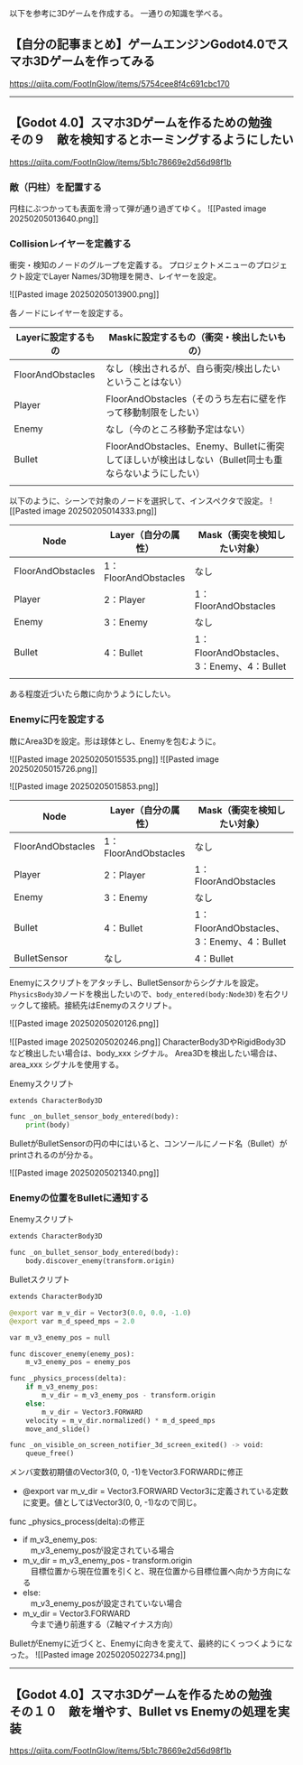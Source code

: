 以下を参考に3Dゲームを作成する。
一通りの知識を学べる。

## 【自分の記事まとめ】ゲームエンジンGodot4.0でスマホ3Dゲームを作ってみる
https://qiita.com/FootInGlow/items/5754cee8f4c691cbc170

---

## 【Godot 4.0】スマホ3Dゲームを作るための勉強　その９　敵を検知するとホーミングするようにしたい
https://qiita.com/FootInGlow/items/5b1c78669e2d56d98f1b

### 敵（円柱）を配置する

円柱にぶつかっても表面を滑って弾が通り過ぎてゆく。
![[Pasted image 20250205013640.png]]
### Collisionレイヤーを定義する

衝突・検知のノードのグループを定義する。
プロジェクトメニューのプロジェクト設定でLayer Names/3D物理を開き、レイヤーを設定。

![[Pasted image 20250205013900.png]]


各ノードにレイヤーを設定する。

| Layerに設定するもの      | Maskに設定するもの（衝突・検出したいもの）                                             |
| ----------------- | ------------------------------------------------------------------- |
| FloorAndObstacles | なし（検出されるが、自ら衝突/検出したいということはない）                                       |
| Player            | FloorAndObstacles（そのうち左右に壁を作って移動制限をしたい）                             |
| Enemy             | なし（今のところ移動予定はない）                                                    |
| Bullet            | FloorAndObstacles、Enemy、Bulletに衝突してほしいが検出はしない（Bullet同士も重ならないようにしたい） |
|                   |                                                                     |
以下のように、シーンで対象のノードを選択して、インスペクタで設定。
![[Pasted image 20250205014333.png]]

| Node              | Layer（自分の属性）        | Mask（衝突を検知したい対象）                     |
| ----------------- | ------------------- | ------------------------------------ |
| FloorAndObstacles | 1：FloorAndObstacles | なし                                   |
| Player            | 2：Player            | 1：FloorAndObstacles                  |
| Enemy             | 3：Enemy             | なし                                   |
| Bullet            | 4：Bullet            | 1：FloorAndObstacles、3：Enemy、4：Bullet |
|                   |                     |                                      |

ある程度近づいたら敵に向かうようにしたい。
### Enemyに円を設定する

敵にArea3Dを設定。形は球体とし、Enemyを包むように。

![[Pasted image 20250205015535.png]]
![[Pasted image 20250205015726.png]]

![[Pasted image 20250205015853.png]]


| Node              | Layer（自分の属性）        | Mask（衝突を検知したい対象）                     |
| ----------------- | ------------------- | ------------------------------------ |
| FloorAndObstacles | 1：FloorAndObstacles | なし                                   |
| Player            | 2：Player            | 1：FloorAndObstacles                  |
| Enemy             | 3：Enemy             | なし                                   |
| Bullet            | 4：Bullet            | 1：FloorAndObstacles、3：Enemy、4：Bullet |
| BulletSensor      | なし                  | 4：Bullet                             |

Enemyにスクリプトをアタッチし、BulletSensorからシグナルを設定。`PhysicsBody3D`ノードを検出したいので、`body_entered(body:Node3D)`を右クリックして接続。接続先はEnemyのスクリプト。

![[Pasted image 20250205020126.png]]

![[Pasted image 20250205020246.png]]
CharacterBody3DやRigidBody3Dなど検出したい場合は、body_xxx シグナル。
Area3Dを検出したい場合は、area_xxx シグナルを使用する。

Enemyスクリプト
```python
extends CharacterBody3D

func _on_bullet_sensor_body_entered(body):
	print(body)
```

BulletがBulletSensorの円の中にはいると、コンソールにノード名（Bullet）がprintされるのが分かる。

![[Pasted image 20250205021340.png]]

### Enemyの位置をBulletに通知する

Enemyスクリプト
```python
extends CharacterBody3D

func _on_bullet_sensor_body_entered(body):
	body.discover_enemy(transform.origin)
```

Bulletスクリプト
```python
extends CharacterBody3D

@export var m_v_dir = Vector3(0.0, 0.0, -1.0)
@export var m_d_speed_mps = 2.0

var m_v3_enemy_pos = null

func discover_enemy(enemy_pos):
	m_v3_enemy_pos = enemy_pos

func _physics_process(delta):
	if m_v3_enemy_pos:
		m_v_dir = m_v3_enemy_pos - transform.origin
	else:
		m_v_dir = Vector3.FORWARD
	velocity = m_v_dir.normalized() * m_d_speed_mps
	move_and_slide()

func _on_visible_on_screen_notifier_3d_screen_exited() -> void:
	queue_free()

```

メンバ変数初期値のVector3(0, 0, -1)をVector3.FORWARDに修正
- @export var m_v_dir = Vector3.FORWARD
	Vector3に定義されている定数に変更。値としてはVector3(0, 0, -1)なので同じ。

func _physics_process(delta):の修正
- if m_v3_enemy_pos:  
    　m_v3_enemy_posが設定されている場合
- m_v_dir = m_v3_enemy_pos - transform.origin  
    　目標位置から現在位置を引くと、現在位置から目標位置へ向かう方向になる
- else:  
    　m_v3_enemy_posが設定されていない場合
- m_v_dir = Vector3.FORWARD  
    　今まで通り前進する（Z軸マイナス方向）

BulletがEnemyに近づくと、Enemyに向きを変えて、最終的にくっつくようになった。
![[Pasted image 20250205022734.png]]

---
## 【Godot 4.0】スマホ3Dゲームを作るための勉強　その１０　敵を増やす、Bullet vs Enemyの処理を実装
https://qiita.com/FootInGlow/items/5b1c78669e2d56d98f1b


